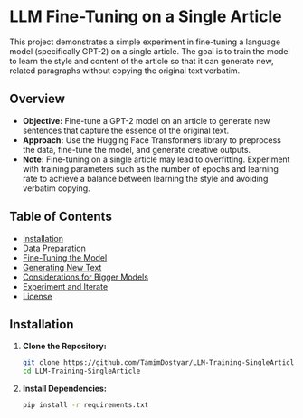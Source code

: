 # LLM Fine-Tuning on a Single Article

This project demonstrates a simple experiment in fine-tuning a language model (specifically GPT-2) on a single article. The goal is to train the model to learn the style and content of the article so that it can generate new, related paragraphs without copying the original text verbatim.

## Overview

- **Objective:** Fine-tune a GPT-2 model on an article to generate new sentences that capture the essence of the original text.
- **Approach:** Use the Hugging Face Transformers library to preprocess the data, fine-tune the model, and generate creative outputs.
- **Note:** Fine-tuning on a single article may lead to overfitting. Experiment with training parameters such as the number of epochs and learning rate to achieve a balance between learning the style and avoiding verbatim copying.

## Table of Contents

- [Installation](#installation)
- [Data Preparation](#data-preparation)
- [Fine-Tuning the Model](#fine-tuning-the-model)
- [Generating New Text](#generating-new-text)
- [Considerations for Bigger Models](#considerations-for-bigger-models)
- [Experiment and Iterate](#experiment-and-iterate)
- [License](#license)

## Installation

1. **Clone the Repository:**

   ```bash
   git clone https://github.com/TamimDostyar/LLM-Training-SingleArticle.git
   cd LLM-Training-SingleArticle
   ```

2. **Install Dependencies:**

   ```bash
   pip install -r requirements.txt
